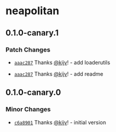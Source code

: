 # neapolitan

## 0.1.0-canary.1

### Patch Changes

- [`aaac287`](https://github.com/kijv/neapolitan/commit/aaac287d027a49d6c7644f90699961770ac95a92) Thanks [@kijv](https://github.com/kijv)! - add loaderutils

- [`aaac287`](https://github.com/kijv/neapolitan/commit/aaac287d027a49d6c7644f90699961770ac95a92) Thanks [@kijv](https://github.com/kijv)! - add readme

## 0.1.0-canary.0

### Minor Changes

- [`c6a8901`](https://github.com/kijv/neapolitan/commit/c6a890134a7f174104509511b561dc5ca0252199) Thanks [@kijv](https://github.com/kijv)! - initial version
